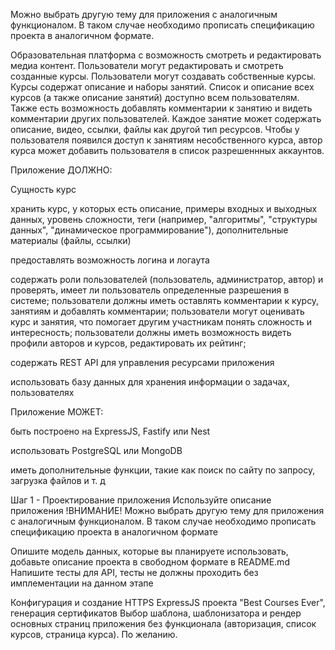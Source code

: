 
Можно выбрать другую тему для приложения с аналогичным функционалом. 
В таком случае необходимо прописать спецификацию проекта в аналогичном формате.


Образовательная платформа с возможность смотреть и редактировать медиа контент.
Пользователи могут редактировать и смотреть созданные курсы.
Пользователи могут создавать собственные курсы.
Курсы содержат описание и наборы занятий.
Список и описание всех курсов (а также описание занятий) доступно всем пользователям.
Также есть возможность добавлять комментарии к занятию и видеть комментарии других пользователей.
Каждое занятие может содержать описание, видео, ссылки, файлы как другой тип ресурсов.
Чтобы у пользователя появился доступ к занятиям несобственного курса, автор курса может добавить пользователя в список разрешеннных аккаунтов.


Приложение ДОЛЖНО:


Сущность курс

хранить курс, у которых есть описание, примеры входных и выходных данных, уровень сложности, теги (например, "алгоритмы", "структуры данных", "динамическое программирование"), дополнительные материалы (файлы, ссылки)

предоставлять возможность логина и логаута

содержать роли пользователей (пользователь, администратор, автор) и проверять, имеет ли пользователь определенные разрешения в системе; пользователи должны иметь оставлять комментарии к курсу, занятиям и добавлять комментарии; пользователи могут оценивать курс и занятия, что помогает другим участникам понять сложность и интересность; пользователи должны иметь возможность видеть профили авторов и курсов, редактировать их рейтинг;

содержать REST API для управления ресурсами приложения

использовать базу данных для хранения информации о задачах, пользователях


Приложение МОЖЕТ:



быть построено на ExpressJS, Fastify или Nest

использовать PostgreSQL или MongoDB

иметь дополнительные функции, такие как поиск по сайту по запросу, загрузка файлов и т. д


Шаг 1 - Проектирование приложения
Используйте описание приложения
!ВНИМАНИЕ! Можно выбрать другую тему для приложения с аналогичным функционалом. В таком случае необходимо прописать спецификацию проекта в аналогичном формате


Опишите модель данных, которые вы планируете использовать, добавьте описание проекта в свободном формате в README.md
Напишите тесты для API, тесты не должны проходить без имплементации на данном этапе


Конфигурация и создание HTTPS ExpressJS проекта "Best Courses Ever", генерация сертификатов
Выбор шаблона, шаблонизатора и рендер основных страниц приложения без функционала (авторизация, список курсов, страница курса). По желанию.